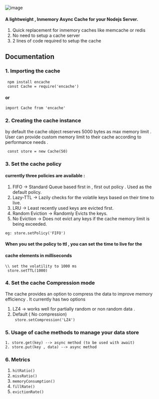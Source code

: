 ![image](https://github.com/user-attachments/assets/608f2841-7a0f-400e-8370-d7c8dc24e37c)

#### A lightweight , Inmemory Async Cache for your Nodejs Server. <br/>
1. Quick replacement for inmemory caches like memcache or redis
2. No need to setup a cache server 
3. 2 lines of code required to setup the cache 

## Documentation 
### 
### 1. Importing the cache 
####
``` npm install encache```  
``` const Cache = require('encache')```
#### or
``` import Cache from 'encache' ```

### 2. Creating the cache instance 
by default the cache object reserves 5000 bytes as max memory limit .    
User can provide custom memory limit to their cache according to performance needs .  

``` const store = new Cache(50)```

### 3. Set the cache policy 
#### currently three policies are available :
1. FIFO -> Standard Queue based first in , first out policy . Used as the default policy. 
2. Lazy-TTL -> Lazily checks for the volatile keys based on their time to live.
3. LRU -> Least recently used keys are evicted first.
4. Random Eviction -> Randomly Evicts the keys.
5. No Eviction -> Does not evict any keys if the cache memory limit is being exceeded.
 
```eg: store.setPolicy('FIFO')```
#### When you set the policy to ttl , you can set the time to live for the 
#### cache elements in milliseconds 
```\\ set the volatility to 1000 ms ```  
``` store.setTTL(1000)```

### 4. Set the cache Compression mode
The cache provides an option to compress the data to improve 
memory efficiency . It currently has two options 
1. LZ4 -> works well for partially random or non random data . 
2. Default ( No compression)   
``` store.setCompression('LZ4')```  

### 5. Usage of cache methods to manage your data store 
```1. store.get(key) --> async method (to be used with await)```  
```2. store.put(key , data) --> async method```

### 6. Metrics 
1. ```hitRatio()```  
2. ```missRatio()```  
3. ```memoryConsumption()```  
4. ```fillRate()```
5. ```evictionRate()```






